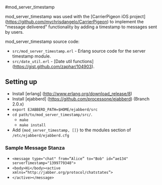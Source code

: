 #mod_server_timestamp

mod_server_timestamp was used with the [CarrierPigeon iOS project] (https://github.com/mychrisdangelo/CarrierPigeon) to implement the "message delivered" functionality by adding a timestamp to messages sent by users.

mod_server_timestamp source code:

- `src/mod_server_timestamp.erl` - Erlang source code for the server timestamp module.
- `src/date_util.erl` - [Date util functions] (https://gist.github.com/zaphar/104903).

## Setting up

- Install [erlang] (http://www.erlang.org/download_release/8)
- Install [ejabberd] (https://github.com/processone/ejabberd) (Branch 2.0.x)
- `export EJABBERD_PATH=$HOME/ejabberd/src`
- `cd path/to/mod_server_timestamp/src/`.
  - `make`
  - `make install`
- Add `{mod_server_timestamp, []}` to the modules section of `/etc/ejabberd/ejabberd.cfg`


### Sample Message Stanza
- `<message type="chat" from=“Alice” to="Bob" id=“ae134" serverTimestamp="1399779348">`
- `<body>Hi</body><active xmlns=“http://jabber.org/protocol/chatstates”>`
- `</active></message>`

